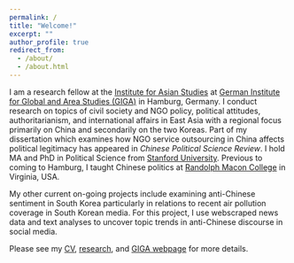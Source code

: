 ```yaml
---
permalink: /
title: "Welcome!"
excerpt: ""
author_profile: true
redirect_from:
  - /about/
  - /about.html
---
```

I am a research fellow at the [Institute for Asian Studies](https://www.giga-hamburg.de/en/institutes/giga-institute-for-asian-studies/) at [German Institute for Global and Area Studies (GIGA)](https://www.giga-hamburg.de/en/) in Hamburg, Germany. I conduct research on topics of civil society and NGO policy, political attitudes, authoritarianism, and international affairs in East Asia with a regional focus primarily on China and secondarily on the two Koreas. Part of my dissertation which examines how NGO service outsourcing in China affects political legitimacy has appeared in *Chinese Political Science Review*. I hold MA and PhD in Political Science from [Stanford University](https://stanford.edu). Previous to coming to Hamburg, I taught Chinese politics at [Randolph Macon College](https://www.rmc.edu/) in Virginia, USA.

My other current on-going projects include examining anti-Chinese sentiment in South Korea particularly in relations to recent air pollution coverage in South Korean media. For this project, I use webscraped news data and text analyses to uncover topic trends in anti-Chinese discourse in social media.

Please see my [CV](https://drive.google.com/file/d/1ODsDd7WNIOPJS446Zh2X7GkdUJVaZ_cZ/view?usp=sharing), [research](https://ehsong.github.io/research/), and [GIGA webpage](https://www.giga-hamburg.de/en/the-giga/team/song-esther) for more details.
